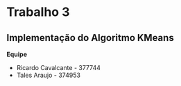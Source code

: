 # Trabalho 3
## Implementação do Algoritmo KMeans

**Equipe**
- Ricardo Cavalcante - 377744
- Tales Araujo - 374953